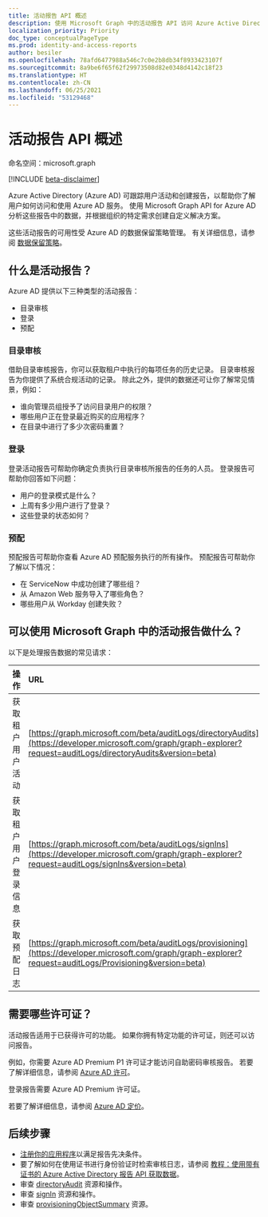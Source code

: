 ```yaml
---
title: 活动报告 API 概述
description: 使用 Microsoft Graph 中的活动报告 API 访问 Azure Active Directory 创建的报告，跟踪租户中的用户活动。
localization_priority: Priority
doc_type: conceptualPageType
ms.prod: identity-and-access-reports
author: besiler
ms.openlocfilehash: 78afd6477988a546c7c0e2b8db34f8933423107f
ms.sourcegitcommit: 8a9be6f65f62f29973508d82e0348d4142c18f23
ms.translationtype: HT
ms.contentlocale: zh-CN
ms.lasthandoff: 06/25/2021
ms.locfileid: "53129468"
---
```

# <a name="activity-reports-api-overview"></a>活动报告 API 概述

命名空间：microsoft.graph

[!INCLUDE [beta-disclaimer](../../includes/beta-disclaimer.md)]

Azure Active Directory (Azure AD) 可跟踪用户活动和创建报告，以帮助你了解用户如何访问和使用 Azure AD 服务。 使用 Microsoft Graph API for Azure AD 分析这些报告中的数据，并根据组织的特定需求创建自定义解决方案。

这些活动报告的可用性受 Azure AD 的数据保留策略管理。 有关详细信息，请参阅 [数据保留策略](https://docs.microsoft.com/azure/active-directory/reports-monitoring/reference-reports-data-retention#how-long-does-azure-ad-store-the-data)。

## <a name="what-are-activity-reports"></a>什么是活动报告？

Azure AD 提供以下三种类型的活动报告：

- 目录审核 
- 登录
- 预配

### <a name="directory-audits"></a>目录审核

借助目录审核报告，你可以获取租户中执行的每项任务的历史记录。 目录审核报告为你提供了系统合规活动的记录。 除此之外，提供的数据还可让你了解常见情景，例如：

- 谁向管理员组授予了访问目录用户的权限？
- 哪些用户正在登录最近购买的应用程序？
- 在目录中进行了多少次密码重置？

### <a name="sign-ins"></a>登录

登录活动报告可帮助你确定负责执行目录审核所报告的任务的人员。 登录报告可帮助你回答如下问题：

- 用户的登录模式是什么？
- 上周有多少用户进行了登录？
- 这些登录的状态如何？

### <a name="provisioning"></a>预配

预配报告可帮助你查看 Azure AD 预配服务执行的所有操作。 预配报告可帮助你了解以下情况：

- 在 ServiceNow 中成功创建了哪些组？
- 从 Amazon Web 服务导入了哪些角色？
- 哪些用户从 Workday 创建失败？

## <a name="what-can-i-do-with-activity-reports-in-microsoft-graph"></a>可以使用 Microsoft Graph 中的活动报告做什么？

以下是处理报告数据的常见请求：

操作 | URL
:----------|:----
获取租户用户活动 | [https://graph.microsoft.com/beta/auditLogs/directoryAudits](https://developer.microsoft.com/graph/graph-explorer?request=auditLogs/directoryAudits&version=beta)
获取租户用户登录信息 | [https://graph.microsoft.com/beta/auditLogs/signIns](https://developer.microsoft.com/graph/graph-explorer?request=auditLogs/signIns&version=beta)
获取预配日志 | [https://graph.microsoft.com/beta/auditLogs/provisioning](https://developer.microsoft.com/graph/graph-explorer?request=auditLogs/Provisioning&version=beta)

## <a name="what-licenses-do-i-need"></a>需要哪些许可证？

活动报告适用于已获得许可的功能。 如果你拥有特定功能的许可证，则还可以访问报告。

例如，你需要 Azure AD Premium P1 许可证才能访问自助密码审核报告。  若要了解详细信息，请参阅 [Azure AD 许可](https://azure.microsoft.com/pricing/details/active-directory/)。

登录报告需要 Azure AD Premium 许可证。

若要了解详细信息，请参阅 [Azure AD 定价](https://azure.microsoft.com/pricing/details/active-directory/)。

## <a name="next-steps"></a>后续步骤

- [注册你的应用程序](/azure/active-directory/active-directory-reporting-api-prerequisites-azure-portal)以满足报告先决条件。 
- 要了解如何在使用证书进行身份验证时检索审核日志，请参阅 [教程：使用带有证书的 Azure Active Directory 报告 API 获取数据](/azure/active-directory/reports-monitoring/tutorial-access-api-with-certificates)。  
- 审查 [directoryAudit](directoryaudit.md) 资源和操作。
- 审查 [signIn](signin.md) 资源和操作。 
- 审查 [provisioningObjectSummary](provisioningobjectsummary.md) 资源。
